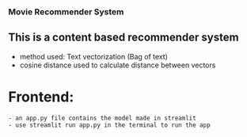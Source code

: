 ### Movie Recommender System

## This is a content based recommender system

- method used: Text vectorization (Bag of text)
- cosine distance used to calculate distance between vectors

# Frontend:
    - an app.py file contains the model made in streamlit
    - use streamlit run app.py in the terminal to run the app

